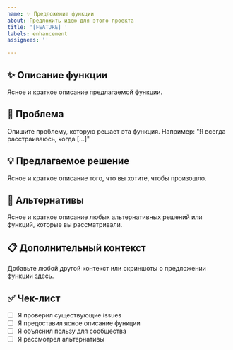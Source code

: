 ```yaml
---
name: ✨ Предложение функции
about: Предложить идею для этого проекта
title: '[FEATURE] '
labels: enhancement
assignees: ''

---
```


## ✨ Описание функции
Ясное и краткое описание предлагаемой функции.

## 🤔 Проблема
Опишите проблему, которую решает эта функция. Например: "Я всегда расстраиваюсь, когда [...]"

## 💡 Предлагаемое решение
Ясное и краткое описание того, что вы хотите, чтобы произошло.

## 🔄 Альтернативы
Ясное и краткое описание любых альтернативных решений или функций, которые вы рассматривали.

## 📋 Дополнительный контекст
Добавьте любой другой контекст или скриншоты о предложении функции здесь.

## ✅ Чек-лист
- [ ] Я проверил существующие issues
- [ ] Я предоставил ясное описание функции
- [ ] Я объяснил пользу для сообщества
- [ ] Я рассмотрел альтернативы

